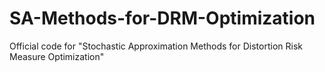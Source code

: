 # SA-Methods-for-DRM-Optimization
Official code for "Stochastic Approximation Methods for Distortion Risk Measure Optimization"
